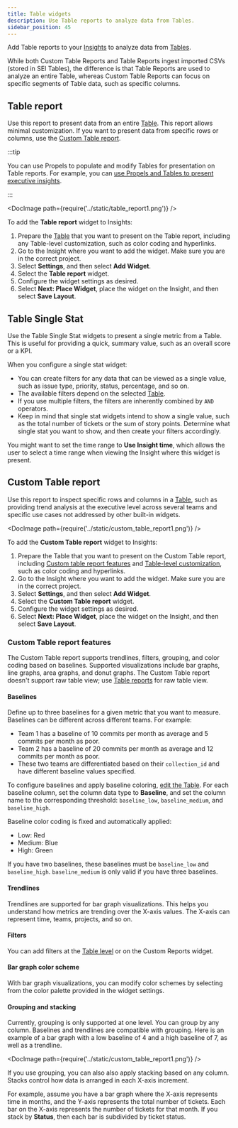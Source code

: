 ```yaml
---
title: Table widgets
description: Use Table reports to analyze data from Tables.
sidebar_position: 45
---
```


Add Table reports to your [Insights](/docs/software-engineering-insights/setup-sei/create-and-manage-dashboards/sei-insights) to analyze data from [Tables](./tables.md).

While both Custom Table Reports and Table Reports ingest imported CSVs (stored in SEI Tables), the difference is that Table Reports are used to analyze an entire Table, whereas Custom Table Reports can focus on specific segments of Table data, such as specific columns.

## Table report

Use this report to present data from an entire [Table](./tables.md). This report allows minimal customization. If you want to present data from specific rows or columns, use the [Custom Table report](#custom-table-report).

:::tip

You can use Propels to populate and modify Tables for presentation on Table reports. For example, you can [use Propels and Tables to present executive insights](./propels-overview.md#example-use-propels-and-tables-to-present-executive-insights).

:::

<!-- ![](../static/table_report1.png) -->

<DocImage path={require('../static/table_report1.png')} />

To add the **Table report** widget to Insights:

1. Prepare the [Table](./tables.md) that you want to present on the Table report, including any Table-level customization, such as color coding and hyperlinks.
2. Go to the Insight where you want to add the widget. Make sure you are in the correct project.
3. Select **Settings**, and then select **Add Widget**.
4. Select the **Table report** widget.
5. Configure the widget settings as desired.
6. Select **Next: Place Widget**, place the widget on the Insight, and then select **Save Layout**.

## Table Single Stat

Use the Table Single Stat widgets to present a single metric from a Table. This is useful for providing a quick, summary value, such as an overall score or a KPI.

When you configure a single stat widget:

* You can create filters for any data that can be viewed as a single value, such as issue type, priority, status, percentage, and so on.
* The available filters depend on the selected [Table](./tables.md).
* If you use multiple filters, the filters are inherently combined by `AND` operators.
* Keep in mind that single stat widgets intend to show a single value, such as the total number of tickets or the sum of story points. Determine what single stat you want to show, and then create your filters accordingly.

You might want to set the time range to **Use Insight time**, which allows the user to select a time range when viewing the Insight where this widget is present.

## Custom Table report

Use this report to inspect specific rows and columns in a [Table](./tables.md), such as providing trend analysis at the executive level across several teams and specific use cases not addressed by other built-in widgets.

<!-- ![](../static/custom_table_report1.png) -->

<DocImage path={require('../static/custom_table_report1.png')} />

To add the **Custom Table report** widget to Insights:

1. Prepare the Table that you want to present on the Custom Table report, including [Custom table report features](#custom-table-report-features) and [Table-level customization](./tables.md#customize-tables), such as color coding and hyperlinks.
2. Go to the Insight where you want to add the widget. Make sure you are in the correct project.
3. Select **Settings**, and then select **Add Widget**.
4. Select the **Custom Table report** widget.
5. Configure the widget settings as desired.
6. Select **Next: Place Widget**, place the widget on the Insight, and then select **Save Layout**.

### Custom Table report features

The Custom Table report supports trendlines, filters, grouping, and color coding based on baselines. Supported visualizations include bar graphs, line graphs, area graphs, and donut graphs. The Custom Table report doesn't support raw table view; use [Table reports](#table-report) for raw table view.

#### Baselines

Define up to three baselines for a given metric that you want to measure. Baselines can be different across different teams. For example:

* Team 1 has a baseline of 10 commits per month as average and 5 commits per month as poor.
* Team 2 has a baseline of 20 commits per month as average and 12 commits per month as poor.
* These two teams are differentiated based on their `collection_id` and have different baseline values specified.

To configure baselines and apply baseline coloring, [edit the Table](./tables.md#customize-tables). For each baseline column, set the column data type to **Baseline**, and set the column name to the corresponding threshold: `baseline_low`, `baseline_medium`, and `baseline_high`.

Baseline color coding is fixed and automatically applied:

* Low: Red
* Medium: Blue
* High: Green

If you have two baselines, these baselines must be `baseline_low` and `baseline_high`. `baseline_medium` is only valid if you have three baselines.

#### Trendlines

Trendlines are supported for bar graph visualizations. This helps you understand how metrics are trending over the X-axis values. The X-axis can represent time, teams, projects, and so on.

#### Filters

You can add filters at the [Table level](./tables.md#apply-filters) or on the Custom Reports widget.

#### Bar graph color scheme

With bar graph visualizations, you can modify color schemes by selecting from the color palette provided in the widget settings.

#### Grouping and stacking

Currently, grouping is only supported at one level. You can group by any column. Baselines and trendlines are compatible with grouping. Here is an example of a bar graph with a low baseline of 4 and a high baseline of 7, as well as a trendline.

<!-- ![](../static/custom_table_report1.png) -->

<DocImage path={require('../static/custom_table_report1.png')} />

If you use grouping, you can also also apply stacking based on any column. Stacks control how data is arranged in each X-axis increment.

For example, assume you have a bar graph where the X-axis represents time in months, and the Y-axis represents the total number of tickets. Each bar on the X-axis represents the number of tickets for that month. If you stack by **Status**, then each bar is subdivided by ticket status.
